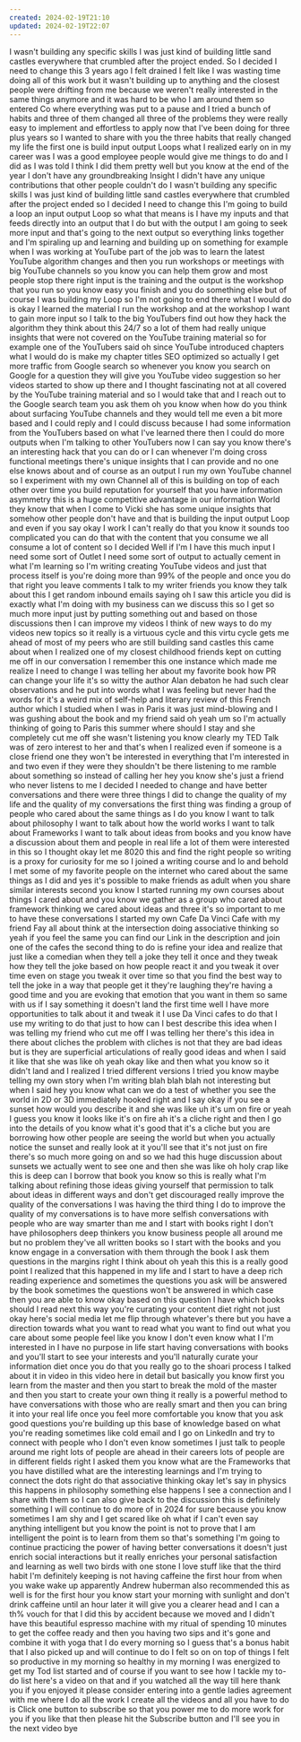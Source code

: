 ```yaml
---
created: 2024-02-19T21:10
updated: 2024-02-19T22:07
---
```

 I wasn't building any specific skills I was just kind of building little sand castles everywhere that crumbled after the project ended.
So I decided I need to change this 3 years ago I felt drained I felt like I was wasting time doing all of this work but it wasn't building up to anything and the closest people were drifting from me because we weren't really interested in the same things anymore and it was hard to be who I am around them so entered Co where everything was put to a pause and I tried a bunch of habits and three of them changed all three of the problems 
 they were really easy to implement and effortless to apply now that I've been doing for three plus years so I wanted to share with you the three habits that really changed my life the first one is 
 build input output Loops what I realized early on in my career was I was a good employee people would give me things to do and I did as I was told I think I did them pretty well but you know at the end 
 of the year I don't have any groundbreaking Insight I didn't have any unique contributions that other people couldn't do I wasn't building any specific skills I was just kind of 
 building little sand castles everywhere that crumbled after the project ended so I decided I need to change this I'm going to build a loop an input output Loop so what that means is I have my 
 inputs and that feeds directly into an output that I do but with the output I am going to seek more input and that's going to the next output so everything links together and I'm spiraling up and 
 learning and building up on something for example when I was working at YouTube part of the job was to learn the latest YouTube algorithm changes and then you run workshops or meetings with 
 big YouTube channels so you know you can help them grow and most people stop there right input is the training and the output is the workshop that you run so you know easy you finish and you do 
 something else but of course I was building my Loop so I'm not going to end there what I would do is okay I learned the material I run the workshop and at the workshop I want to gain more input 
 so I talk to the big YouTubers find out how they hack the algorithm they think about this 24/7 so a lot of them had really unique insights that were not covered on the YouTube training material 
 so for example one of the YouTubers said oh since YouTube introduced chapters what I would do is make my chapter titles SEO optimized so actually I get more traffic from Google search so 
 whenever you know you search on Google for a question they will give you YouTube video suggestion so her videos started to show up there and I thought fascinating not at all covered by the 
 YouTube training material and so I would take that and I reach out to the Google search team you ask them oh you know when how do you think about surfacing YouTube channels and they would tell me 
 even a bit more based and I could reply and I could discuss because I had some information from the YouTubers based on what I've learned there then I could do more outputs when I'm talking to other 
 YouTubers now I can say you know there's an interesting hack that you can do or I can whenever I'm doing cross functional meetings there's unique insights that I can provide and no one else knows about 
 and of course as an output I run my own YouTube channel so I experiment with my own Channel all of this is building on top of each other over time you build reputation for yourself that you have 
 information asymmetry this is a huge competitive advantage in our information World they know that when I come to Vicki she has some unique insights that somehow other people don't have and that 
 is building the input output Loop and even if you say okay I work I can't really do that you know it sounds too complicated you can do that with the content that you consume we all consume 
 a lot of content so I decided Well if I'm I have this much input I need some sort of Outlet I need some sort of output to actually cement in what I'm learning so I'm writing creating YouTube 
 videos and just that process itself is you're doing more than 99% of the people and once you do that right you leave comments I talk to my writer friends you know they talk about this I get random 
 inbound emails saying oh I saw this article you did is exactly what I'm doing with my business can we discuss this so I get so much more input just by putting something out and based on those 
 discussions then I can improve my videos I think of new ways to do my videos new topics so it really is a virtuous cycle and this virtu cycle gets me ahead of most of my peers who are still building 
 sand castles this came about when I realized one of my closest childhood friends kept on cutting me off in our conversation I remember this one instance which made me 
 realize I need to change I was telling her about my favorite book how PR can change your life it's so witty the author Alan debaton he had such clear observations and he put into words what 
 I was feeling but never had the words for it's a weird mix of self-help and literary review of this French author which I studied when I was in Paris it was just mind-blowing and I was gushing 
 about the book and my friend said oh yeah um so I'm actually thinking of going to Paris this summer where should I stay and she completely cut me off she wasn't listening you know clearly my TED 
 Talk was of zero interest to her and that's when I realized even if someone is a close friend one they won't be interested in everything that I'm interested in and two even if they were 
 they shouldn't be there listening to me ramble about something so instead of calling her hey you know she's just a friend who never listens to me I decided I needed to change and have better 
 conversations and there were three things I did to change the quality of my life and the quality of my conversations the first thing was finding a group of people who cared about the same things 
 as I do you know I want to talk about philosophy I want to talk about how the world works I want to talk about Frameworks I want to talk about ideas from books and you know have a 
 discussion about them and people in real life a lot of them were interested in this so I thought okay let me 8020 this and find the right people so writing is a proxy for curiosity for me so I joined 
 a writing course and lo and behold I met some of my favorite people on the internet who cared about the same things as I did and yes it's possible to make friends as adult when you share similar 
 interests second you know I started running my own courses about things I cared about and you know we gather as a group who cared about framework thinking we cared about ideas and three it's so 
 important to me to have these conversations I started my own Cafe Da Vinci Cafe with my friend Fay all about think at the intersection doing associative thinking so yeah if you feel 
 the same you can find our Link in the description and join one of the cafes the second thing to do is refine your idea and realize that just like a comedian when they tell a joke they tell 
 it once and they tweak how they tell the joke based on how people react it and you tweak it over time even on stage you tweak it over time so that you find the best way to tell the joke in a way that 
 people get it they're laughing they're having a good time and you are evoking that emotion that you want in them so same with us if I say something it doesn't land the first time well I have 
 more opportunities to talk about it and tweak it I use Da Vinci cafes to do that I use my writing to do that just to how can I best describe this idea when I was telling my friend who cut me off I was 
 telling her there's this idea in there about cliches the problem with cliches is not that they are bad ideas but is they are superficial articulations of really good ideas and when I said it 
 like that she was like oh yeah okay like and then what you know so it didn't land and I realized I tried different versions I tried you know maybe telling my own story when I'm writing blah blah 
 blah not interesting but when I said hey you know what can we do a test of whether you see the world in 2D or 3D immediately hooked right and I say okay if you see a sunset how would you 
 describe it and she was like uh it's um on fire or yeah I guess you know it looks like it's on fire ah it's a cliche right and then I go into the details of you know what it's good that it's a 
 cliche but you are borrowing how other people are seeing the world but when you actually notice the sunset and really look at it you'll see that it's not just on fire there's so much more going on 
 and so we had this huge discussion about sunsets we actually went to see one and then she was like oh holy crap like this is deep can I borrow that book you know so this is really what I'm talking about 
 refining those ideas giving yourself that permission to talk about ideas in different ways and don't get discouraged really improve the quality of the conversations I was having the third 
 thing I do to improve the quality of my conversations is to have more selfish conversations with people who are way smarter than me and I start with books right I don't have philosophers deep 
 thinkers you know business people all around me but no problem they've all written books so I start with the books and you know engage in a conversation with them through the book I ask them 
 questions in the margins right I think about oh yeah this this is a really good point I realized that this happened in my life and I start to have a deep rich reading experience and sometimes the 
 questions you ask will be answered by the book sometimes the questions won't be answered in which case then you are able to know okay based on this question I have which books should I read next 
 this way you're curating your content diet right not just okay here's social media let me flip through whatever's there but you have a direction towards what you want to read what you want to 
 find out what you care about some people feel like you know I don't even know what I I'm interested in I have no purpose in life start having conversations with books and you'll 
 start to see your interests and you'll naturally curate your information diet once you do that you really go to the shoari process I talked about it in video in this video here in detail but 
 basically you know first you learn from the master and then you start to break the mold of the master and then you start to create your own thing it really is a powerful method to have 
 conversations with those who are really smart and then you can bring it into your real life once you feel more comfortable you know that you ask good questions you're building up this base 
 of knowledge based on what you're reading sometimes like cold email and I go on LinkedIn and try to connect with people who I don't even know sometimes I just talk to people around me right lots 
 of people are ahead in their careers lots of people are in different fields right I asked them you know what are the Frameworks that you have distilled what are the interesting learnings and I'm 
 trying to connect the dots right do that associative thinking okay let's say in physics this happens in philosophy something else happens I see a connection and I share with them so I 
 can also give back to the discussion this is definitely something I will continue to do more of in 2024 for sure because you know sometimes I am shy and I get scared like oh what if I can't 
 even say anything intelligent but you know the point is not to prove that I am intelligent the point is to learn from them so that's something I'm going to continue practicing the power of having 
 better conversations it doesn't just enrich social interactions but it really enriches your personal satisfaction and learning as well two birds with one stone I love stuff like that the third 
 habit I'm definitely keeping is not having caffeine the first hour from when you wake wake up apparently Andrew huberman also recommended this as well is for the first hour you know start 
 your morning with sunlight and don't drink caffeine until an hour later it will give you a clearer head and I can a th% vouch for that I did this by accident because we moved and I didn't 
 have this beautiful espresso machine with my ritual of spending 10 minutes to get the coffee ready and then you having two sips and it's gone and combine it with yoga that I do every morning so I 
 guess that's a bonus habit that I also picked up and will continue to do I felt so on on top of things I felt so productive in my morning so healthy in my morning I was energized to get my Tod 
 list started and of course if you want to see how I tackle my to-do list here's a video on that and if you watched all the way till here thank you if you enjoyed it please consider entering into 
 a gentle ladies agreement with me where I do all the work I create all the videos and all you have to do is Click one button to subscribe so that you power me to do more work for you if you 
 like that then please hit the Subscribe button and I'll see you in the next video bye 